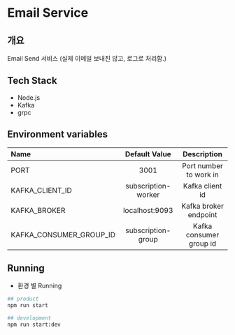 # Email Service

## 개요

Email Send 서비스 (실제 이메일 보내진 않고, 로그로 처리함.)

## Tech Stack

- Node.js
- Kafka
- grpc

## Environment variables

| Name                    |    Default Value    |       Description       |
| :---------------------- | :-----------------: | :---------------------: |
| PORT                    |        3001         | Port number to work in  |
| KAFKA_CLIENT_ID         | subscription-worker |     Kafka client id     |
| KAFKA_BROKER            |   localhost:9093    |  Kafka broker endpoint  |
| KAFKA_CONSUMER_GROUP_ID | subscription-group  | Kafka consumer group id |

## Running

- 환경 별 Running

````bash
## product
npm run start

## development
npm run start:dev

````
